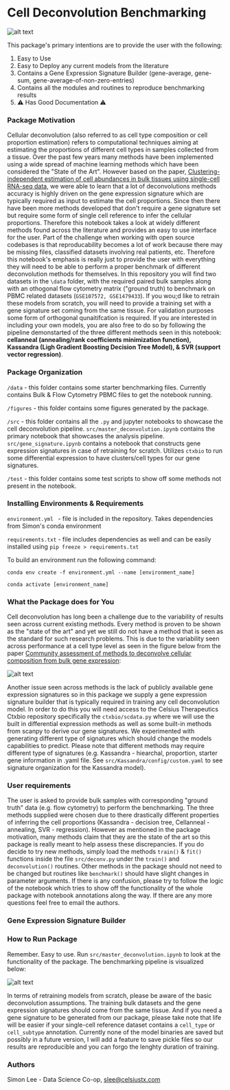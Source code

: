 # Cell Deconvolution Benchmarking

![alt text](https://github.com/Simonleectx/cell-deconvolution/blob/main/figures/rmse_method.png)

This package's primary intentions are to provide the user with the following:

1. Easy to Use
2. Easy to Deploy any current models from the literature
3. Contains a Gene Expression Signature Builder (gene-average, gene-sum, gene-average-of-non-zero-entries)
4. Contains all the modules and routines to reproduce benchmarking results
5. ⚠️ Has Good Documentation ⚠️

### Package Motivation

Cellular deconvolution (also referred to as cell type composition or cell proportion estimation) refers to computational techniques aiming at estimating the proportions of different cell types in samples collected from a tissue. Over the past few years many methods have been implemented using a wide spread of machine learning methods which have been considered the "State of the Art". However based on the paper, [Clustering-independent estimation of cell abundances in bulk tissues using single-cell RNA-seq data](https://www.biorxiv.org/content/10.1101/2023.02.06.527318v1.full.pdf), we were able to learn that a lot of deconvolutions methods accuracy is highly driven on the gene expression signature which are typically required as input to estimate the cell proportions. Since then there have been more methods developed that don't require a gene signature set but require some form of single cell reference to infer the cellular proportions. Therefore this notebook takes a look at widely different methods found across the literature and provides an easy to use interface for the user. Part of the challenge when working with open source codebases is that reproducability becomes a lot of work because there may be missing files, classified datasets involving real patients, etc. Therefore this notebook's emphasis is really just to provide the user with everything they will need to be able to perform a proper benchmark of different deconvolution methods for themselves. In this repository you will find two datasets in the `\data` folder, with the required paired bulk samples along with an othogonal flow cytometry matrix ("ground truth) to benchmark on PBMC related datasets (`GSE107572, GSE1479433`). If you wou;d like to retrain these models from scratch, you will need to provide a training set with a gene signature set coming from the same tissue. For validation purposes some form of orthogonal qunaitifcation is required. If you are interested in including your own models, you are also free to do so by following the pipeline demonstarted of the three different methods seen in this notebook: **cellanneal (annealing/rank coefficients minimization function), Kassandra (Ligh Gradient Boosting Decision Tree Model), & SVR (support vector regression)**. 

### Package Organization

```/data``` - this folder contains some starter benchmarking files. Currently contains Bulk & Flow Cytometry PBMC files to get the notebook running. 

```/figures``` - this folder contains some figures generated by the package. 

```/src``` - this folder contains all the `.py` and jupyter notebooks to showcase the cell deconvolution pipeline. `src/master_deconvolution.ipynb` contains the primary notebook that showcases the analysis pipeline. `src/gene_signature.ipynb` contains a notebook that constructs gene expression signatures in case of retraining for scratch. Utilizes `ctxbio` to run some differential expression to have clusters/cell types for our gene signatures. 

```/test``` - this folder contains some test scripts to show off some methods not present in the notebook. 

### Installing Environments & Requirements

```environment.yml ``` - file is included in the repository. Takes dependencies from Simon's conda environment

```requirements.txt``` - file includes dependencies as well and can be easily installed using `pip freeze > requirements.txt`

To build an environment run the following command:

```conda env create -f environment.yml --name [environment_name] ```

```conda activate [environment_name]```

### What the Package does for You

Cell deconvolution has long been a challenge due to the variability of results seen across current existing methods. Every method is proven to be shown as the "state of the art" and yet we still do not have a method that is seen as the standard for such research problems. This is due to the variability seen across performance at a cell type level as seen in the figure below from the paper [Community assessment of methods to deconvolve cellular composition from bulk gene expression](https://www.biorxiv.org/content/10.1101/2022.06.03.494221v2):

![alt text](https://github.com/Simonleectx/cell-deconvolution/blob/main/figures/benchmark.png)

Another issue seen across methods is the lack of publicly available gene expression signatures so in this package we supply a gene expression signature builder that is typically required in training any cell deconvolution model. In order to do this you will need access to the Celsius Therapeutics Ctxbio repository specifically the `ctxbio/scdata.py` where we will use the built in differential expression methods as well as some built-in methods from scanpy to derive our gene signatures. We experimented with generating different type of signatures which should change the models capabilities to predict. Please note that different methods may require different type of signatures (e.g. Kassandra - hiearchal, proportion, starter gene information in .yaml file. See `src/Kassandra/config/custom.yaml` to see signature organization for the Kassandra model).  

### User requirements

The user is asked to provide bulk samples with corresponding "ground truth" data (e.g. flow cytometry) to perform the benchmarking. The three methods supplied were chosen due to there drastically different properties of inferring the cell proportions (Kassandra - decision tree, Cellanneal - annealing, SVR - regression). However as mentioned in the package motivation, many methods claim that they are the state of the art so this package is really meant to help assess these discrepancies. If you do decide to try new methods, simply load the methods `train()` & `fit()` functions inside the file `src/deconv.py` under the `train()` and `deconvolution()` routines. Other methods in the package should not need to be changed but routines like `benchmark()` should have slight changes in parameter arguments. If there is any confusion, please try to follow the logic of the notebook which tries to show off the functionality of the whole package with notebook annotations along the way. If there are any more questions feel free to email the authors. 

### Gene Expression Signature Builder

### How to Run Package

Remember. Easy to use. Run `src/master_deconvolution.ipynb` to look at the functionality of the package. The benchmarking pipeline is visualized below:

![alt text](https://github.com/Simonleectx/cell-deconvolution/blob/main/figures/pipeline.png)

In terms of retraining models from scratch, please be aware of the basic deconvolution assumptions. The training bulk datasets and the gene expression signatures should come from the same tissue. And if you need a gene signature to be generated from our package, please take note that life will be easier if your single-cell reference dataset contains a `cell_type` or `cell_subtype` annotation. Currently none of the model binaries are saved but possibly in a future version, I will add a feature to save pickle files so our results are reproducible and you can forgo the lenghty duration of training. 

### Authors

Simon Lee - Data Science Co-op, slee@celsiustx.com


